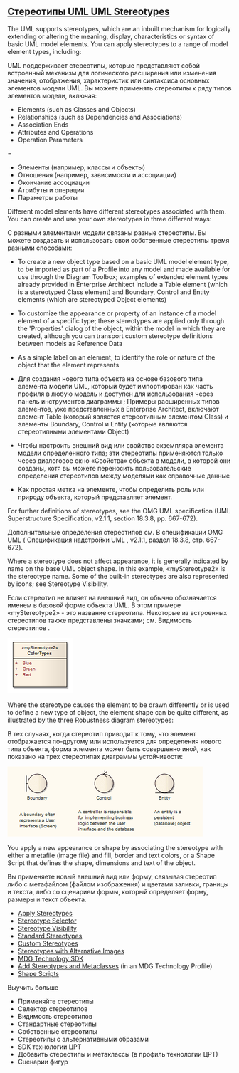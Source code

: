 ## [Стереотипы UML  UML Stereotypes ](https://sparxsystems.com/enterprise_architect_user_guide/15.1/model_domains/stereotypedlg.html)

The UML supports stereotypes, which are an inbuilt mechanism for logically extending or altering the meaning, display, characteristics or syntax of basic UML model elements. You can apply stereotypes to a range of model element types, including:



UML поддерживает стереотипы, которые представляют собой встроенный механизм для логического расширения или изменения значения, отображения, характеристик или синтаксиса основных элементов модели UML. Вы можете применять стереотипы к ряду типов элементов модели, включая:

* Elements (such as Classes and Objects)
* Relationships (such as Dependencies and Associations)
* Association Ends
* Attributes and Operations
* Operation Parameters

=

* Элементы (например, классы и объекты)
* Отношения (например, зависимости и ассоциации)
* Окончание ассоциации
* Атрибуты и операции
* Параметры работы

Different model elements have different stereotypes associated with them. You can create and use your own stereotypes in three different ways:

С разными элементами модели связаны разные стереотипы. Вы можете создавать и использовать свои собственные стереотипы тремя разными способами:

* To create a new object type based on a basic UML model element type, to be imported as part of a Profile into any model and made available for use through the Diagram Toolbox; examples of extended element types already provided in Enterprise Architect include a Table element (which is a stereotyped Class element) and Boundary, Control and Entity elements (which are stereotyped Object elements)
* To customize the appearance or property of an instance of a model element of a specific type; these stereotypes are applied only through the 'Properties' dialog of the object, within the model in which they are created, although you can transport custom stereotype definitions between models as Reference Data
* As a simple label on an element, to identify the role or nature of the object that the element represents


* Для создания нового типа объекта на основе базового типа элемента модели UML, который будет импортирован как часть профиля в любую модель и доступен для использования через панель инструментов диаграммы ; Примеры расширенных типов элементов, уже представленных в Enterprise Architect, включают элемент Table (который является стереотипным элементом Class) и элементы Boundary, Control и Entity (которые являются стереотипными элементами Object)
* Чтобы настроить внешний вид или свойство экземпляра элемента модели определенного типа; эти стереотипы применяются только через диалоговое окно «Свойства» объекта в модели, в которой они созданы, хотя вы можете переносить пользовательские определения стереотипов между моделями как справочные данные
* Как простая метка на элементе, чтобы определить роль или природу объекта, который представляет элемент.

For further definitions of stereotypes, see the OMG UML specification (UML Superstructure Specification, v2.1.1, section 18.3.8, pp. 667-672).

Дополнительные определения стереотипов см. В спецификации OMG UML ( Спецификация надстройки UML , v2.1.1, раздел 18.3.8, стр. 667-672).

Where a stereotype does not affect appearance, it is generally indicated by name on the base UML object shape. In this example, «myStereotype2» is the stereotype name. Some of the built-in stereotypes are also represented by icons; see Stereotype Visibility.

Если стереотип не влияет на внешний вид, он обычно обозначается именем в базовой форме объекта UML. В этом примере «myStereotype2» - это название стереотипа. Некоторые из встроенных стереотипов также представлены значками; см. Видимость стереотипов .

![](_src/enum.png)

Where the stereotype causes the element to be drawn differently or is used to define a new type of object, the element shape can be quite different, as illustrated by the three Robustness diagram stereotypes:

В тех случаях, когда стереотип приводит к тому, что элемент отображается по-другому или используется для определения нового типа объекта, форма элемента может быть совершенно иной, как показано на трех стереотипах диаграммы устойчивости:

![](_src/mvc-pattern.png)

You apply a new appearance or shape by associating the stereotype with either a metafile (image file) and fill, border and text colors, or a Shape Script that defines the shape, dimensions and text of the object.

Вы применяете новый внешний вид или форму, связывая стереотип либо с метафайлом (файлом изображения) и цветами заливки, границы и текста, либо со сценарием формы, который определяет форму, размеры и текст объекта.

* [Apply Stereotypes](https://sparxsystems.com/enterprise_architect_user_guide/15.1/model_domains/applying_stereotypes.html)
* [Stereotype Selector](https://sparxsystems.com/enterprise_architect_user_guide/15.1/model_domains/stereotype_picker.html)
* [Stereotype Visibility](https://sparxsystems.com/enterprise_architect_user_guide/15.1/model_domains/stereotype_visibility.html)
* [Standard Stereotypes](https://sparxsystems.com/enterprise_architect_user_guide/15.1/model_domains/standardelementstereotypes_2.html)
* [Custom Stereotypes](https://sparxsystems.com/enterprise_architect_user_guide/15.1/model_domains/creatingcustomstereotypes.html)
* [Stereotypes with Alternative Images](https://sparxsystems.com/enterprise_architect_user_guide/15.1/model_domains/stereotypeswithalternateima.html)
* [MDG Technology SDK](https://sparxsystems.com/enterprise_architect_user_guide/15.1/modeling/introduction_2.html)
* [Add Stereotypes and Metaclasses](https://sparxsystems.com/enterprise_architect_user_guide/15.1/modeling/addingelementsandmetaclass.html) (in an MDG Technology Profile)
* [Shape Scripts](https://sparxsystems.com/enterprise_architect_user_guide/15.1/modeling/shape_editor_2.html)

Выучить больше
* Применяйте стереотипы
* Селектор стереотипов
* Видимость стереотипов
* Стандартные стереотипы
* Собственные стереотипы
* Стереотипы с альтернативными образами
* SDK технологии ЦРТ
* Добавить стереотипы и метаклассы (в профиль технологии ЦРТ)
* Сценарии фигур



